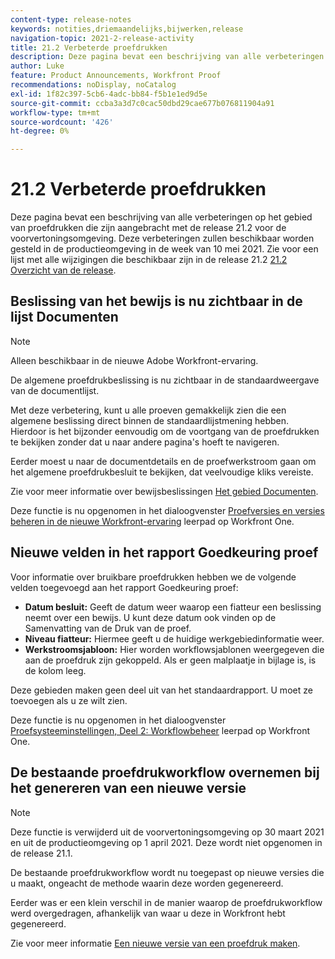 ```yaml
---
content-type: release-notes
keywords: notities,driemaandelijks,bijwerken,release
navigation-topic: 2021-2-release-activity
title: 21.2 Verbeterde proefdrukken
description: Deze pagina bevat een beschrijving van alle verbeteringen op het gebied van proefdrukken die zijn aangebracht met de release 21.2 voor de voorvertoningsomgeving. Deze verbeteringen zullen beschikbaar worden gesteld in de productieomgeving in de week van 10 mei 2021. Voor een lijst van alle veranderingen beschikbaar met versie 21.2, zie 21.2 Overzicht van de Versie.
author: Luke
feature: Product Announcements, Workfront Proof
recommendations: noDisplay, noCatalog
exl-id: 1f82c397-5cb6-4adc-bb84-f5b1e1ed9d5e
source-git-commit: ccba3a3d7c0cac50dbd29cae677b076811904a91
workflow-type: tm+mt
source-wordcount: '426'
ht-degree: 0%

---
```


# 21.2 Verbeterde proefdrukken

Deze pagina bevat een beschrijving van alle verbeteringen op het gebied van proefdrukken die zijn aangebracht met de release 21.2 voor de voorvertoningsomgeving. Deze verbeteringen zullen beschikbaar worden gesteld in de productieomgeving in de week van 10 mei 2021. Zie voor een lijst met alle wijzigingen die beschikbaar zijn in de release 21.2 [21.2 Overzicht van de release](../../../product-announcements/product-releases/21.2-release-activity/21-2-release-overview.md).

## Beslissing van het bewijs is nu zichtbaar in de lijst Documenten

>[!NOTE]
>
>Alleen beschikbaar in de nieuwe Adobe Workfront-ervaring.

De algemene proefdrukbeslissing is nu zichtbaar in de standaardweergave van de documentlijst.

Met deze verbetering, kunt u alle proeven gemakkelijk zien die een algemene beslissing direct binnen de standaardlijstmening hebben. Hierdoor is het bijzonder eenvoudig om de voortgang van de proefdrukken te bekijken zonder dat u naar andere pagina&#39;s hoeft te navigeren.

Eerder moest u naar de documentdetails en de proefwerkstroom gaan om het algemene proefdrukbesluit te bekijken, dat veelvoudige kliks vereiste.

Zie voor meer informatie over bewijsbeslissingen [Het gebied Documenten](../../../documents/managing-documents/documents-area.md).

Deze functie is nu opgenomen in het dialoogvenster [Proefversies en versies beheren in de nieuwe Workfront-ervaring](https://one.workfront.com/s/learningpath3/manage-proofs-and-versions-in-the-new-workfront-experience-MCPBYNLTQSS5H4NG7C27IPCVR5YA) leerpad op Workfront One.

## Nieuwe velden in het rapport Goedkeuring proef

Voor informatie over bruikbare proefdrukken hebben we de volgende velden toegevoegd aan het rapport Goedkeuring proef:

* **Datum besluit:** Geeft de datum weer waarop een fiatteur een beslissing neemt over een bewijs. U kunt deze datum ook vinden op de Samenvatting van de Druk van de proef.
* **Niveau fiatteur:** Hiermee geeft u de huidige werkgebiedinformatie weer.
* **Werkstroomsjabloon:** Hier worden workflowsjablonen weergegeven die aan de proefdruk zijn gekoppeld. Als er geen malplaatje in bijlage is, is de kolom leeg.

Deze gebieden maken geen deel uit van het standaardrapport. U moet ze toevoegen als u ze wilt zien.

Deze functie is nu opgenomen in het dialoogvenster [Proefsysteeminstellingen, Deel 2: Workflowbeheer](https://one.workfront.com/s/learningpath3/proof-system-setups-part-2-workflow-management-MCKUF6NTIJ6BGMXHBCXXX6NN53EA) leerpad op Workfront One.

## De bestaande proefdrukworkflow overnemen bij het genereren van een nieuwe versie

>[!NOTE]
>
>Deze functie is verwijderd uit de voorvertoningsomgeving op 30 maart 2021 en uit de productieomgeving op 1 april 2021. Deze wordt niet opgenomen in de release 21.1.

De bestaande proefdrukworkflow wordt nu toegepast op nieuwe versies die u maakt, ongeacht de methode waarin deze worden gegenereerd.

Eerder was er een klein verschil in de manier waarop de proefdrukworkflow werd overgedragen, afhankelijk van waar u deze in Workfront hebt gegenereerd.

Zie voor meer informatie [Een nieuwe versie van een proefdruk maken](../../../review-and-approve-work/proofing/managing-proofs-within-workfront/create-new-proof-version.md).
